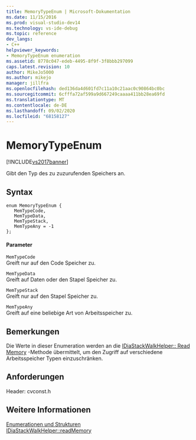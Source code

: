 ```yaml
---
title: MemoryTypeEnum | Microsoft-Dokumentation
ms.date: 11/15/2016
ms.prod: visual-studio-dev14
ms.technology: vs-ide-debug
ms.topic: reference
dev_langs:
- C++
helpviewer_keywords:
- MemoryTypeEnum enumeration
ms.assetid: 8778c047-edeb-4495-8f9f-3f8bbb297099
caps.latest.revision: 10
author: MikeJo5000
ms.author: mikejo
manager: jillfra
ms.openlocfilehash: ded136da4d601fd7c11a10c21aac0c90864bc0bc
ms.sourcegitcommit: 6cfffa72af599a9d667249caaaa411bb28ea69fd
ms.translationtype: MT
ms.contentlocale: de-DE
ms.lasthandoff: 09/02/2020
ms.locfileid: "68158127"
---
```

# <a name="memorytypeenum"></a>MemoryTypeEnum
[!INCLUDE[vs2017banner](../../includes/vs2017banner.md)]

Gibt den Typ des zu zuzurufenden Speichers an.  
  
## <a name="syntax"></a>Syntax  
  
```cpp#  
enum MemoryTypeEnum {  
   MemTypeCode,  
   MemTypeData,  
   MemTypeStack,  
   MemTypeAny = -1  
};  
```  
  
#### <a name="parameters"></a>Parameter  
 `MemTypeCode`  
 Greift nur auf den Code Speicher zu.  
  
 `MemTypeData`  
 Greift auf Daten oder den Stapel Speicher zu.  
  
 `MemTypeStack`  
 Greift nur auf den Stapel Speicher zu.  
  
 `MemTypeAny`  
 Greift auf eine beliebige Art von Arbeitsspeicher zu.  
  
## <a name="remarks"></a>Bemerkungen  
 Die Werte in dieser Enumeration werden an die [IDiaStackWalkHelper:: Read Memory](../../debugger/debug-interface-access/idiastackwalkhelper-readmemory.md) -Methode übermittelt, um den Zugriff auf verschiedene Arbeitsspeicher Typen einzuschränken.  
  
## <a name="requirements"></a>Anforderungen  
 Header: cvconst.h  
  
## <a name="see-also"></a>Weitere Informationen  
 [Enumerationen und Strukturen](../../debugger/debug-interface-access/enumerations-and-structures.md)   
 [IDiaStackWalkHelper::readMemory](../../debugger/debug-interface-access/idiastackwalkhelper-readmemory.md)
